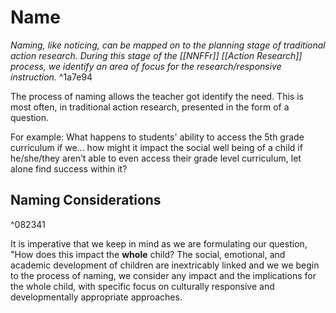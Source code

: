 # Name 

*Naming, like noticing, can be mapped on to the planning stage of traditional action research. During this stage of the [[NNFFr]] [[Action Research]] process, we identify an area of focus for the research/responsive instruction.* ^1a7e94

The process of naming allows the teacher got identify the need. This is most often, in traditional action research, presented in the form of a question.

For example: What happens to students' ability to access the 5th grade curriculum if we… how might it impact the social well being of a child if he/she/they aren’t able to even access their grade level curriculum, let alone find success within it?

## Naming Considerations

^082341

It is imperative that we keep in mind as we are formulating our question, "How does this impact the **whole** child? The social, emotional, and academic development of children are inextricably linked and we we begin to the process of naming, we consider any impact and the implications for the whole child, with specific focus on culturally responsive and developmentally appropriate approaches.
